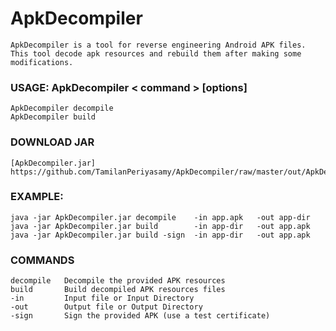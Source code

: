 # ApkDecompiler
    ApkDecompiler is a tool for reverse engineering Android APK files.
    This tool decode apk resources and rebuild them after making some modifications.
 
### USAGE: ApkDecompiler < command > [options]
    ApkDecompiler decompile
    ApkDecompiler build
    
### DOWNLOAD JAR 
    [ApkDecompiler.jar] https://github.com/TamilanPeriyasamy/ApkDecompiler/raw/master/out/ApkDecompiler.jar    
    

### EXAMPLE:
    java -jar ApkDecompiler.jar decompile    -in app.apk   -out app-dir
    java -jar ApkDecompiler.jar build        -in app-dir   -out app.apk 
    java -jar ApkDecompiler.jar build -sign  -in app-dir   -out app.apk 

### COMMANDS
    decompile   Decompile the provided APK resources
    build       Build decompiled APK resources files
    -in         Input file or Input Directory
    -out        Output file or Output Directory
    -sign       Sign the provided APK (use a test certificate)
